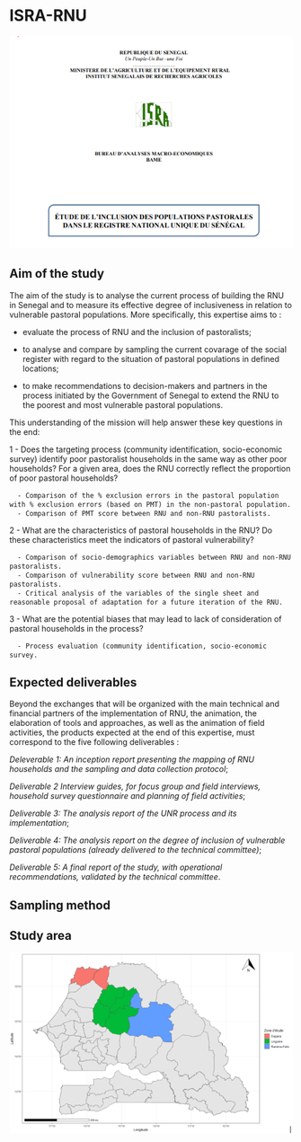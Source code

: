 # ISRA-RNU
 <img src="info.PNG" />
 
 ## Aim of the study
 
 The aim of the study is to analyse the current process of building the RNU in Senegal and to measure its effective degree of inclusiveness in relation to vulnerable pastoral populations.
 More specifically, this expertise aims to :
 
 - evaluate the process of RNU and the inclusion of pastoralists;

 - to analyse and compare by sampling the current covarage of the social register with regard to the situation of pastoral populations in defined locations;

 - to make recommendations to decision-makers and partners in the process initiated by the Government of Senegal to extend the RNU to the poorest and most vulnerable pastoral populations.

This understanding of the mission will help answer these key questions in the end:

  1 - Does the targeting process (community identification, socio-economic survey) identify poor pastoralist households in the same way as other poor households? For a given area, does the RNU correctly reflect the proportion of poor pastoral households?
    
      - Comparison of the % exclusion errors in the pastoral population with % exclusion errors (based on PMT) in the non-pastoral population.
      - Comparison of PMT score between RNU and non-RNU pastoralists.
      
  2 - What are the characteristics of pastoral households in the RNU? Do these characteristics meet the indicators of pastoral vulnerability?
  
      - Comparison of socio-demographics variables between RNU and non-RNU pastoralists.
      - Comparison of vulnerability score between RNU and non-RNU pastoralists.
      - Critical analysis of the variables of the single sheet and reasonable proposal of adaptation for a future iteration of the RNU.
      
  3 - What are the potential biases that may lead to lack of consideration of pastoral households in the process?
  
      - Process evaluation (community identification, socio-economic survey.

## Expected deliverables

Beyond the exchanges that will be organized with the main technical and financial partners of the implementation of RNU, the animation, the elaboration of tools and approaches, as well as the animation of field activities, the products expected at the end of this expertise, must correspond to the five following deliverables :

*Deleverable 1: An inception report presenting the mapping of RNU households and the sampling and data collection protocol*;

*Deliverable 2 Interview guides, for focus group and field interviews, household survey questionnaire and planning of field activities*;

*Deliverable 3: The analysis report of the UNR process and its implementation*;

*Deliverable 4: The analysis report on the degree of inclusion of vulnerable pastoral populations (already delivered to the technical committee)*;

*Deliverable 5: A final report of the study, with operational recommendations, validated by the technical committee*.

## Sampling method

## Study area

<img src="ze.PNG" />

